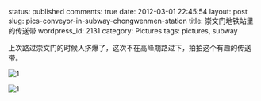 status: published
comments: true
date: 2012-03-01 22:45:54
layout: post
slug: pics-conveyor-in-subway-chongwenmen-station
title: 崇文门地铁站里的传送带
wordpress_id: 2131
category: Pictures
tags: pictures, subway

上次路过崇文门的时候人挤爆了，这次不在高峰期路过下，拍拍这个有趣的传送带。

![1](https://lh3.googleusercontent.com/EnijHTqZmx7Y8ebrXmQ9EYqBm2XO-ftuSyEM0TcXqBMC4TwzSYtIOoUfDNkeaX_NoPS25cRaQNeXPBna-iYJd8mflOimUEnu_AZAnjyww1vKSZQC9x4powmOnZ9IUWvVZN_bWozAMqE=w800)

![1](https://lh3.googleusercontent.com/TJjVkUhYPtSSlpstNaPZ2cyiST9PLsAhq1RD5ytlnyRrQGOD61HKwgVotRKGWwZrRqtluxnmel5MgBGMIUdq-ZYTaScCUtcsLI-IE_QXnDYizsCUWos6ex2MMuFq_85Y5jYvLP7E-hA=w800)
